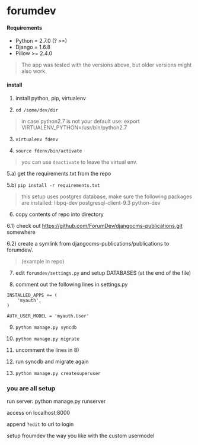 # forumdev


#### Requirements


* Python = 2.7.0 (? >=)
* Django = 1.6.8 
* Pillow >= 2.4.0

> The app was tested with the versions above, but older versions might also work.

#### install


1) install python, pip, virtualenv
 
2) `cd /some/dev/dir`

> in case python2.7 is not your default use:
> export VIRTUALENV_PYTHON=/usr/bin/python2.7

3) `virtualenv fdenv`
 
4) `source fdenv/bin/activate`

> you can use `deactivate` to leave the virtual env.

5.a) get the requirements.txt from the repo

5.b) `pip install -r requirements.txt`

> this setup uses postgres database, make sure the following packages are installed: libpq-dev postgresql-client-9.3 python-dev

6) copy contents of repo into directory

6.1) check out https://github.com/ForumDev/djangocms-publications.git somewhere

6.2) create a symlink from djangocms-publications/publications to forumdev/. 
> (example in repo)

7) edit `forumdev/settings.py` and setup  DATABASES (at the end of the file)

8) comment out the following lines in settings.py

```
INSTALLED_APPS += (
    'myauth',
)

AUTH_USER_MODEL = 'myauth.User'
```

9) `python manage.py syncdb`

10) `python manage.py migrate`

11) uncomment the lines in 8)

12) run syncdb and migrate again

13) `python manage.py createsuperuser`


### you are all setup 

run server:
python manage.py runserver

access on localhost:8000

append `?edit` to url to login

setup froumdev the way you like with the custom usermodel


